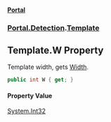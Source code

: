 #### [Portal](index.md 'index')
### [Portal.Detection](Portal.Detection.md 'Portal.Detection').[Template](Template.md 'Portal.Detection.Template')

## Template.W Property

Template width, gets [Width](GameSize.Width.md 'Portal.GameSize.Width').

```csharp
public int W { get; }
```

#### Property Value
[System.Int32](https://docs.microsoft.com/en-us/dotnet/api/System.Int32 'System.Int32')